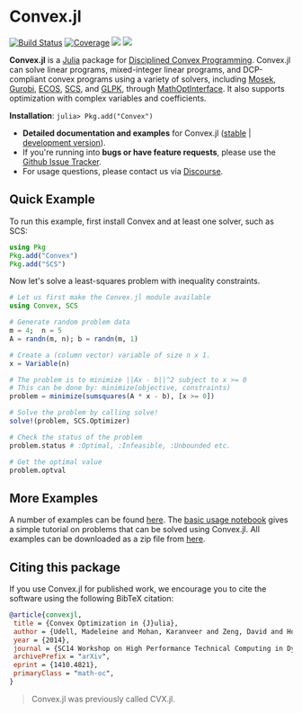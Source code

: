 # Convex.jl

[![Build Status](https://travis-ci.org/jump-dev/Convex.jl.svg?branch=master)](https://travis-ci.org/jump-dev/Convex.jl)
[![Coverage](https://codecov.io/gh/jump-dev/Convex.jl/branch/master/graph/badge.svg)](https://codecov.io/gh/jump-dev/Convex.jl)
[![](https://img.shields.io/badge/docs-stable-blue.svg)](https://jump.dev/Convex.jl/stable)
[![](https://img.shields.io/badge/docs-dev-blue.svg)](https://jump.dev/Convex.jl/dev)

**Convex.jl** is a [Julia](http://julialang.org) package for [Disciplined Convex Programming](http://dcp.stanford.edu/). Convex.jl can solve linear programs, mixed-integer linear programs, and DCP-compliant convex programs using a variety of solvers, including [Mosek](https://github.com/JuliaOpt/Mosek.jl), [Gurobi](https://github.com/jump-dev/Gurobi.jl), [ECOS](https://github.com/jump-dev/ECOS.jl), [SCS](https://github.com/jump-dev/SCS.jl), and  [GLPK](https://github.com/JuliaOpt/GLPK.jl), through [MathOptInterface](https://github.com/jump-dev/MathOptInterface.jl). It also supports optimization with complex variables and coefficients.

**Installation**: `julia> Pkg.add("Convex")`

- **Detailed documentation and examples** for Convex.jl ([stable](https://jump.dev/Convex.jl/stable) | [development version](https://jump.dev/Convex.jl/dev)).
- If you're running into **bugs or have feature requests**, please use the [Github Issue Tracker](https://github.com/jump-dev/Convex.jl/issues>).
- For usage questions, please contact us via [Discourse](https://discourse.julialang.org/c/domain/opt).

## Quick Example

To run this example, first install Convex and at least one solver, such as SCS:
```julia
using Pkg
Pkg.add("Convex")
Pkg.add("SCS")
```
Now let's solve a least-squares problem with inequality constraints.
```julia
# Let us first make the Convex.jl module available
using Convex, SCS

# Generate random problem data
m = 4;  n = 5
A = randn(m, n); b = randn(m, 1)

# Create a (column vector) variable of size n x 1.
x = Variable(n)

# The problem is to minimize ||Ax - b||^2 subject to x >= 0
# This can be done by: minimize(objective, constraints)
problem = minimize(sumsquares(A * x - b), [x >= 0])

# Solve the problem by calling solve!
solve!(problem, SCS.Optimizer)

# Check the status of the problem
problem.status # :Optimal, :Infeasible, :Unbounded etc.

# Get the optimal value
problem.optval
```

## More Examples

A number of examples can be found [here](https://jump.dev/Convex.jl/stable/).
The [basic usage notebook](https://jump.dev/Convex.jl/stable/examples/general_examples/basic_usage/)
gives a simple tutorial on problems that can be solved using Convex.jl. All examples can be downloaded as
a zip file from [here](https://jump.dev/Convex.jl/stable/examples/notebooks.zip).

## Citing this package

If you use Convex.jl for published work, we encourage you to cite the software using the following BibTeX citation:
```bibtex
@article{convexjl,
 title = {Convex Optimization in {J}ulia},
 author = {Udell, Madeleine and Mohan, Karanveer and Zeng, David and Hong, Jenny and Diamond, Steven and Boyd, Stephen},
 year = {2014},
 journal = {SC14 Workshop on High Performance Technical Computing in Dynamic Languages},
 archivePrefix = "arXiv",
 eprint = {1410.4821},
 primaryClass = "math-oc",
}
```

> Convex.jl was previously called CVX.jl.
